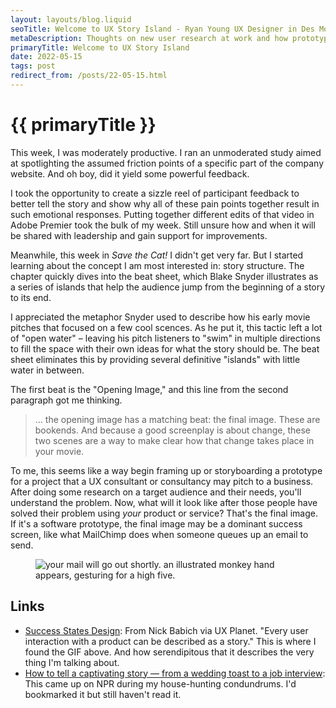 ```yaml
---
layout: layouts/blog.liquid
seoTitle: Welcome to UX Story Island - Ryan Young UX Designer in Des Moines, Iowa
metaDescription: Thoughts on new user research at work and how prototypes tell stories.
primaryTitle: Welcome to UX Story Island
date: 2022-05-15
tags: post
redirect_from: /posts/22-05-15.html
---
```


# {{ primaryTitle }}
This week, I was moderately productive. I ran an unmoderated study aimed at spotlighting the assumed friction points of a specific part of the company website. And oh boy, did it yield some powerful feedback.

I took the opportunity to create a sizzle reel of participant feedback to better tell the story and show why all of these pain points together result in such emotional responses. Putting together different edits of that video in Adobe Premier took the bulk of my week. Still unsure how and when it will be shared with leadership and gain support for improvements.

Meanwhile, this week in *Save the Cat!* I didn't get very far. But I started learning about the concept I am most interested in: story structure. The chapter quickly dives into the beat sheet, which Blake Snyder illustrates as a series of islands that help the audience jump from the beginning of a story to its end.

I appreciated the metaphor Snyder used to describe how his early movie pitches that focused on a few cool scences. As he put it, this tactic left a lot of "open water" – leaving his pitch listeners to "swim" in multiple directions to fill the space with their own ideas for what the story should be. The beat sheet eliminates this by providing several definitive "islands" with little water in between.

The first beat is the "Opening Image," and this line from the second paragraph got me thinking.

> … the opening image has a matching beat: the final image. These are bookends. And because a good screenplay is about change, these two scenes are a way to make clear how that change takes place in your movie.

To me, this seems like a way begin framing up or storyboarding a prototype for a project that a UX consultant or consultancy may pitch to a business. After doing some research on a target audience and their needs, you'll understand the problem. Now, what will it look like after those people have solved their problem using *your* product or service? That's the final image. If it's a software prototype, the final image may be a dominant success screen, like what MailChimp does when someone queues up an email to send.

<figure class="large">
    <img class="border" src="{{ '/images/blog/mailchimp-high5.gif' | url }}" alt="your mail will go out shortly. an illustrated monkey hand appears, gesturing for a high five.">
</figure>

## Links
- <a href="https://uxplanet.org/success-states-design-44572c2b3d1f" target="_blank">Success States Design</a>: From Nick Babich via UX Planet. "Every user interaction with a product can be described as a story." This is where I found the GIF above. And how serendipitous that it describes the very thing I'm talking about.
- <a href="https://www.npr.org/2022/04/26/1094947453/how-to-tell-a-good-story" target="_blank">How to tell a captivating story — from a wedding toast to a job interview</a>: This came up on NPR during my house-hunting condundrums. I'd bookmarked it but still haven't read it.